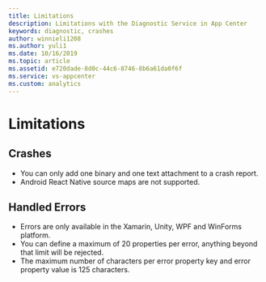 ```yaml
---
title: Limitations
description: Limitations with the Diagnostic Service in App Center
keywords: diagnostic, crashes
author: winnieli1208
ms.author: yuli1
ms.date: 10/16/2019
ms.topic: article
ms.assetid: e720dade-8d0c-44c6-8746-8b6a61da0f6f
ms.service: vs-appcenter
ms.custom: analytics 
---
```


# Limitations

## Crashes

- You can only add one binary and one text attachment to a crash report.
- Android React Native source maps are not supported.

## Handled Errors

- Errors are only available in the Xamarin, Unity, WPF and WinForms platform.
- You can define a maximum of 20 properties per error, anything beyond that limit will be rejected.
- The maximum number of characters per error property key and error property value is 125 characters.
